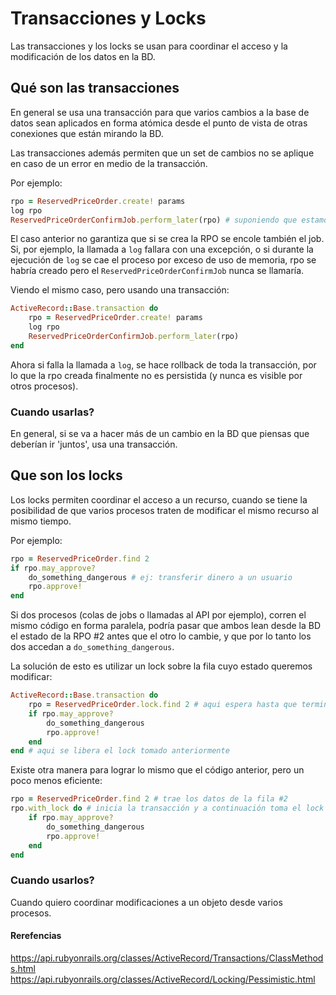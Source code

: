 # Transacciones y Locks

Las transacciones y los locks se usan para coordinar el acceso y la modificación de los datos en la BD.

## Qué son las transacciones

En general se usa una transacción para que varios cambios a la base de datos sean aplicados en forma atómica desde el punto de vista de otras conexiones que están mirando la BD.

Las transacciones además permiten que un set de cambios no se aplique en caso de un error en medio de la transacción.

Por ejemplo:

```ruby
rpo = ReservedPriceOrder.create! params
log rpo
ReservedPriceOrderConfirmJob.perform_later(rpo) # suponiendo que estamos usando delayed job, que usa la DB como backend
```

El caso anterior no garantiza que si se crea la RPO se encole también el job. Si, por ejemplo, la llamada a `log` fallara con una excepción, o si durante la ejecución de `log` se cae el proceso por exceso de uso de memoria, rpo se habría creado pero el `ReservedPriceOrderConfirmJob` nunca se llamaría.

Viendo el mismo caso, pero usando una transacción:

```ruby
ActiveRecord::Base.transaction do
    rpo = ReservedPriceOrder.create! params
    log rpo
    ReservedPriceOrderConfirmJob.perform_later(rpo)
end
```

Ahora si falla la llamada a `log`, se hace rollback de toda la transacción, por lo que la rpo creada finalmente no es persistida (y nunca es visible por otros procesos).

### Cuando usarlas?

En general, si se va a hacer más de un cambio en la BD que piensas que deberían ir 'juntos', usa una transacción.

## Que son los locks

Los locks permiten coordinar el acceso a un recurso, cuando se tiene la posibilidad de que varios procesos traten de modificar el mismo recurso al mismo tiempo.

Por ejemplo:

```ruby
rpo = ReservedPriceOrder.find 2
if rpo.may_approve?
    do_something_dangerous # ej: transferir dinero a un usuario
    rpo.approve!
end
```

Si dos procesos (colas de jobs o llamadas al API por ejemplo), corren el mismo código en forma paralela, podría pasar que ambos lean desde la BD el estado de la RPO #2 antes que el otro lo cambie, y que por lo tanto los dos accedan a `do_something_dangerous`.

La solución de esto es utilizar un lock sobre la fila cuyo estado queremos modificar:

```ruby
ActiveRecord::Base.transaction do
    rpo = ReservedPriceOrder.lock.find 2 # aqui espera hasta que terminen otras transacciones que tomaron el lock de #2
    if rpo.may_approve?
        do_something_dangerous
        rpo.approve!
    end
end # aqui se libera el lock tomado anteriormente
```

Existe otra manera para lograr lo mismo que el código anterior, pero un poco menos eficiente:

```ruby
rpo = ReservedPriceOrder.find 2 # trae los datos de la fila #2
rpo.with_lock do # inicia la transacción y a continuación toma el lock utilizando el id del objeto, cargando nuevamente los datos del objeto y pisando los datos traidos en la consulta anterior.
    if rpo.may_approve?
        do_something_dangerous
        rpo.approve!
    end
end
```

### Cuando usarlos?

Cuando quiero coordinar modificaciones a un objeto desde varios procesos.

#### Rerefencias

https://api.rubyonrails.org/classes/ActiveRecord/Transactions/ClassMethods.html
https://api.rubyonrails.org/classes/ActiveRecord/Locking/Pessimistic.html



